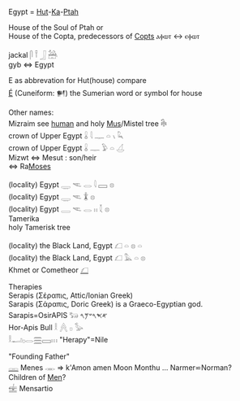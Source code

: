 Egypt = [Hut](hut)-[Ka](Ka)-[Ptah](Ptah)  

House of the Soul of Ptah or  
House of the Copta, predecessors of [Copts](https://en.wikipedia.org/wiki/Copt) ⲁⲫⲱⲧ ↔ ⲉⲫⲱⲧ  

   jackal   𓋴  𓍋  𓃀  𓃤  
gyb ⇔ Egypt  


E as abbrevation for Hut(house) compare  
[É](https://en.wikipedia.org/wiki/%C3%89_(temple)) (Cuneiform: 𒂍) the Sumerian word or symbol for house  

Other names:  
Mizraim see [human](Human) and holy [Mus](Mus)/Mistel tree 𓇗  
  crown of Upper Egypt   𓏇  𓇋  𓊃  𓏏  𓏯  𓆗  
  crown of Upper Egypt   𓏇  𓊃  𓅱  𓏏  𓋒  
  Mizwt ⇔ Mesut : son/heir  
 ⇔ Ra[Moses](Moses)  

   (locality) Egypt   𓇾  𓌻  𓂋  𓇋  𓈙  𓊖  
   (locality) Egypt   𓇾  𓌻  𓇇  𓊖  
   (locality) Egypt   𓇿  𓌻  𓂋  𓏮  𓇜  𓊖  
Tamerika  
holy Tamerisk tree  

   (locality) the Black Land, Egypt   𓆎  𓏏  𓊖  𓏏  
   (locality) the Black Land, Egypt   𓆎  𓅓  𓏏  𓊖  
Khmet or Cometheor [𓆎](𓆎)  

  Therapies  
  Serapis (Σέραπις, Attic/Ionian Greek)  
  Sarapis (Σάραπις, Doric Greek) is a Graeco-Egyptian god.  
  Sarapis=OsirAPIS 𓃒 𐤀𐤎𐤓𐤔𐤌𐤓  
  Hor-Apis Bull   𓎛  𓐑  𓊪  𓅭  
  𓎛𓂝𓊪𓂋𓈗𓈙𓏥  "Herapy"=Nile  



"Founding Father"  
[𓋉](𓋉) Menes 𓋊 => k'Amon amen Moon Monthu ... Narmer⋍Norman?  
Children of [Men](Human)?  
𓈾 Mensartio  
